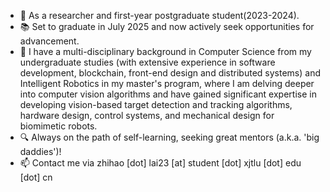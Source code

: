  - 👋 As a researcher and first-year postgraduate student(2023-2024).
 - 📚 Set to graduate in July 2025 and now actively seek opportunities for advancement.
 - 🌱 I have a multi-disciplinary background in Computer Science from my undergraduate studies (with extensive experience in software development, blockchain, front-end design and distributed systems) and Intelligent Robotics in my master's program, where I am delving deeper into computer vision algorithms and have gained significant expertise in developing vision-based target detection and tracking algorithms, hardware design, control systems, and mechanical design for biomimetic robots.
 - 🔍 Always on the path of self-learning, seeking great mentors (a.k.a. 'big daddies')!
 - 📫 Contact me via zhihao [dot] lai23 [at] student [dot] xjtlu [dot] edu [dot] cn
<!--- laitiamo/laitiamo is a ✨ special ✨ repository because its `README.md` (this file) appears on your GitHub profile. You can click the Preview link to take a look at your changes. --->
